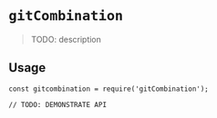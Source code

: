 # `gitCombination`

> TODO: description

## Usage

```
const gitcombination = require('gitCombination');

// TODO: DEMONSTRATE API
```
